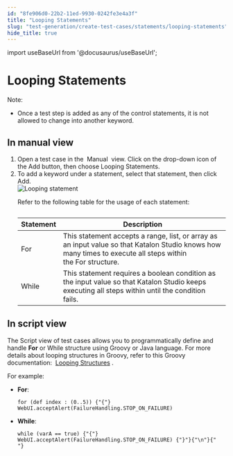 ```yaml
---
id: "8fe906d0-22b2-11ed-9930-0242fe3e4a3f"
title: "Looping Statements"
slug: "test-generation/create-test-cases/statements/looping-statements"
hide_title: true
---
```

import useBaseUrl from '@docusaurus/useBaseUrl';


# <a id="concept-500" class="anchor_top_offset"/><a id="ariaid-title1" class="anchor_top_offset"/>Looping Statements

<div xmlns="http://www.w3.org/1999/xhtml" className="p"><div className="note note note_note"><span className="note__title">Note:</span> <ul className="ul"><li className="li"><p className="p">Once a test step is added as any of the control statements, it is not allowed to change into another keyword.</p></li></ul></div></div>

## <a id="task-4256" class="anchor_top_offset"/>In manual view

<ol xmlns="http://www.w3.org/1999/xhtml" className="ol steps"><li className="li step stepexpand"><span className="ph cmd">Open a test case in the&nbsp; <span className="ph uicontrol">Manual</span> &nbsp;view. Click on the drop-down icon of the <span className="ph uicontrol">Add</span> button, then choose <span className="ph uicontrol">Looping Statements</span>. </span></li><li className="li step stepexpand"><span className="ph cmd">To add a keyword under a statement, select that statement, then click <span className="ph uicontrol">Add</span>.</span><div className="itemgroup info"><img className="image" width={600} src={useBaseUrl("/8fd5a5e0-22b2-11ed-9930-0242fe3e4a3f.png")} alt="Looping statement" /><p className="p">Refer to the following table for the usage of each statement:</p><div className="p"><table className="table"><caption /><colgroup><col /><col /></colgroup><thead className="thead"><tr className><th className="entry anchor_top_offset" id="task-4256__entry__1">Statement</th><th className="entry anchor_top_offset" id="task-4256__entry__2">Description</th></tr></thead><tbody className="tbody"><tr className><td className="entry" headers="task-4256__entry__1 task-4256__entry__2 ">For</td><td className="entry" headers="task-4256__entry__1 task-4256__entry__2 ">This statement accepts a range, list, or array as an input value so that Katalon Studio knows how many times to execute all steps within the&nbsp;<span className="ph uicontrol">For</span>&nbsp;structure.</td></tr><tr className><td className="entry" headers="task-4256__entry__1 task-4256__entry__2 ">While</td><td className="entry" headers="task-4256__entry__1 task-4256__entry__2 ">This statement requires a boolean condition as the input value so that <span className="ph">Katalon Studio</span> keeps executing all steps within until the condition fails.</td></tr></tbody></table></div></div></li></ol> 

## <a id="task-308" class="anchor_top_offset"/>In script view

<section xmlns="http://www.w3.org/1999/xhtml" className="section context"><p className="p">The <span className="ph uicontrol">Script</span> view of test cases allows you to programmatically define and handle <strong className="ph b">For</strong> or <span className="ph uicontrol">While</span> structure using Groovy or Java language. For more details about looping structures in Groovy, refer to this Groovy documentation:&nbsp; <a className="xref j-external-link" href="http://groovy-lang.org/semantics.html#_looping_structures" target="_blank">Looping Structures</a> . </p></section> 
<div xmlns="http://www.w3.org/1999/xhtml" className="li step p"><span className="ph cmd">For example:</span><div className="itemgroup info"><ul className="ul"><li className="li"><p className="p"><strong className="ph b">For</strong>:</p><div className="p"><pre className="pre codeblock"><code>for (def index : (0..5)) {"{"} WebUI.acceptAlert(FailureHandling.STOP_ON_FAILURE)</code></pre></div></li></ul><div className="p"><ul className="ul"><li className="li"><p className="p"><strong className="ph b">While</strong>:</p><div className="p"><pre className="pre codeblock"><code>while (varA == true) {"{"} WebUI.acceptAlert(FailureHandling.STOP_ON_FAILURE) {"}"}{"\n"}{"            "}</code></pre></div></li></ul></div></div></div>
